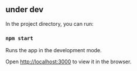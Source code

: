 ## under dev

In the project directory, you can run:

### `npm start`

Runs the app in the development mode.<br>


Open [http://localhost:3000](http://localhost:3000) to view it in the browser.


